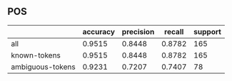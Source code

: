 
## POS

|                  | accuracy | precision | recall | support |
|------------------|----------|-----------|--------|---------|
| all              | 0.9515   | 0.8448    | 0.8782 | 165     |
| known-tokens     | 0.9515   | 0.8448    | 0.8782 | 165     |
| ambiguous-tokens | 0.9231   | 0.7207    | 0.7407 | 78      |

